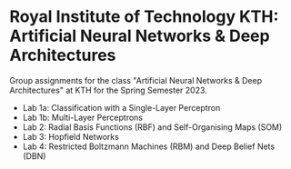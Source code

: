 # Royal Institute of Technology KTH: Artificial Neural Networks & Deep Architectures

Group assignments for the class "Artificial Neural Networks &amp; Deep Architectures" at KTH for the Spring Semester 2023.

* Lab 1a: Classification with a Single-Layer Perceptron
* Lab 1b: Multi-Layer Perceptrons
* Lab 2: Radial Basis Functions (RBF) and Self-Organising Maps (SOM)
* Lab 3: Hopfield Networks
* Lab 4: Restricted Boltzmann Machines (RBM) and Deep Belief Nets (DBN)
